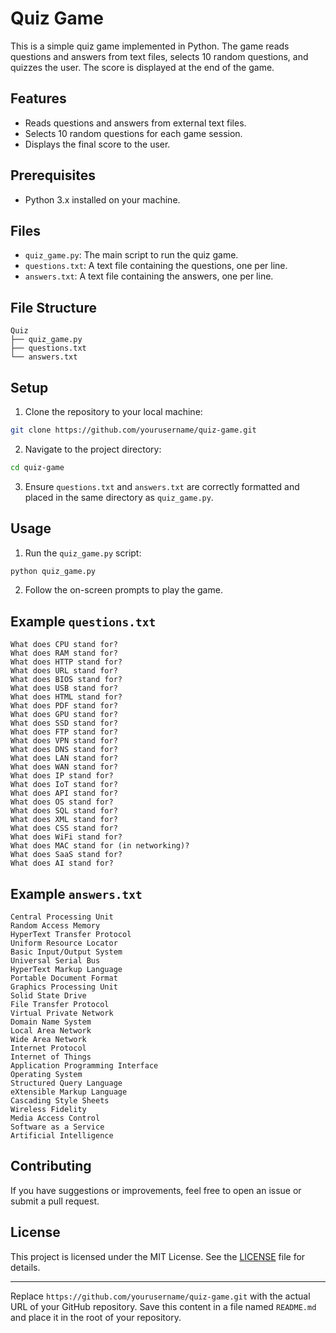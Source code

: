 
# Quiz Game

This is a simple quiz game implemented in Python. The game reads questions and answers from text files, selects 10 random questions, and quizzes the user. The score is displayed at the end of the game.

## Features

- Reads questions and answers from external text files.
- Selects 10 random questions for each game session.
- Displays the final score to the user.

## Prerequisites

- Python 3.x installed on your machine.

## Files

- `quiz_game.py`: The main script to run the quiz game.
- `questions.txt`: A text file containing the questions, one per line.
- `answers.txt`: A text file containing the answers, one per line.

## File Structure

```
Quiz
├── quiz_game.py
├── questions.txt
└── answers.txt
```

## Setup

1. Clone the repository to your local machine:

```sh
git clone https://github.com/yourusername/quiz-game.git
```

2. Navigate to the project directory:

```sh
cd quiz-game
```

3. Ensure `questions.txt` and `answers.txt` are correctly formatted and placed in the same directory as `quiz_game.py`.

## Usage

1. Run the `quiz_game.py` script:

```sh
python quiz_game.py
```

2. Follow the on-screen prompts to play the game.

## Example `questions.txt`

```
What does CPU stand for?
What does RAM stand for?
What does HTTP stand for?
What does URL stand for?
What does BIOS stand for?
What does USB stand for?
What does HTML stand for?
What does PDF stand for?
What does GPU stand for?
What does SSD stand for?
What does FTP stand for?
What does VPN stand for?
What does DNS stand for?
What does LAN stand for?
What does WAN stand for?
What does IP stand for?
What does IoT stand for?
What does API stand for?
What does OS stand for?
What does SQL stand for?
What does XML stand for?
What does CSS stand for?
What does WiFi stand for?
What does MAC stand for (in networking)?
What does SaaS stand for?
What does AI stand for?
```

## Example `answers.txt`

```
Central Processing Unit
Random Access Memory
HyperText Transfer Protocol
Uniform Resource Locator
Basic Input/Output System
Universal Serial Bus
HyperText Markup Language
Portable Document Format
Graphics Processing Unit
Solid State Drive
File Transfer Protocol
Virtual Private Network
Domain Name System
Local Area Network
Wide Area Network
Internet Protocol
Internet of Things
Application Programming Interface
Operating System
Structured Query Language
eXtensible Markup Language
Cascading Style Sheets
Wireless Fidelity
Media Access Control
Software as a Service
Artificial Intelligence
```

## Contributing

If you have suggestions or improvements, feel free to open an issue or submit a pull request.

## License

This project is licensed under the MIT License. See the [LICENSE](LICENSE) file for details.

---

Replace `https://github.com/yourusername/quiz-game.git` with the actual URL of your GitHub repository. Save this content in a file named `README.md` and place it in the root of your repository.
